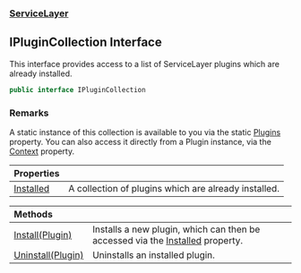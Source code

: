 ### [ServiceLayer](ServiceLayer.md 'ServiceLayer')
## IPluginCollection Interface
This interface provides access to a list of ServiceLayer plugins which are already installed.
```csharp
public interface IPluginCollection
```
### Remarks
A static instance of this collection is available to you via the static [Plugins](ServiceLayer_ServiceLayerConfig_Plugins.md 'ServiceLayer.ServiceLayerConfig.Plugins') property. You can also access it directly from a Plugin instance, via the [Context](ServiceLayer_Plugin_Context.md 'ServiceLayer.Plugin.Context') property.

| Properties | |
| :--- | :--- |
| [Installed](ServiceLayer_IPluginCollection_Installed.md 'ServiceLayer.IPluginCollection.Installed') | A collection of plugins which are already installed.<br/> |

| Methods | |
| :--- | :--- |
| [Install(Plugin)](ServiceLayer_IPluginCollection_Install(ServiceLayer_Plugin).md 'ServiceLayer.IPluginCollection.Install(ServiceLayer.Plugin)') | Installs a new plugin, which can then be accessed via the [Installed](ServiceLayer_IPluginCollection_Installed.md 'ServiceLayer.IPluginCollection.Installed') property.<br/> |
| [Uninstall(Plugin)](ServiceLayer_IPluginCollection_Uninstall(ServiceLayer_Plugin).md 'ServiceLayer.IPluginCollection.Uninstall(ServiceLayer.Plugin)') | Uninstalls an installed plugin.<br/> |
